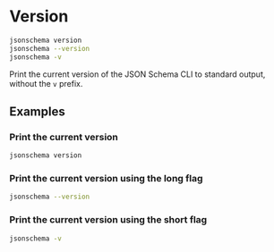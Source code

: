 Version
=======

```sh
jsonschema version
jsonschema --version
jsonschema -v
```

Print the current version of the JSON Schema CLI to standard output, without
the `v` prefix.

Examples
--------

### Print the current version

```sh
jsonschema version
```

### Print the current version using the long flag

```sh
jsonschema --version
```

### Print the current version using the short flag

```sh
jsonschema -v
```
